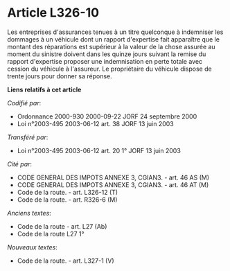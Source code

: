 # Article L326-10

Les entreprises d'assurances tenues à un titre quelconque à indemniser les dommages à un véhicule dont un rapport d'expertise
fait apparaître que le montant des réparations est supérieur à la valeur de la chose assurée au moment du sinistre doivent
dans les quinze jours suivant la remise du rapport d'expertise proposer une indemnisation en perte totale avec cession du
véhicule à l'assureur. Le propriétaire du véhicule dispose de trente jours pour donner sa réponse.

**Liens relatifs à cet article**

_Codifié par_:

  - Ordonnance 2000-930 2000-09-22 JORF 24 septembre 2000
  - Loi n°2003-495 2003-06-12 art. 38 JORF 13 juin 2003

_Transféré par_:

  - Loi n°2003-495 2003-06-12 art. 20 1° JORF 13 juin 2003

_Cité par_:

  - CODE GENERAL DES IMPOTS ANNEXE 3, CGIAN3. - art. 46 AS (M)
  - CODE GENERAL DES IMPOTS ANNEXE 3, CGIAN3. - art. 46 AT (M)
  - Code de la route. - art. L326-12 (T)
  - Code de la route. - art. R326-6 (M)

_Anciens textes_:

  - Code de la route - art. L27 (Ab)
  - Code de la route L27 1°

_Nouveaux textes_:

  - Code de la route. - art. L327-1 (V)
